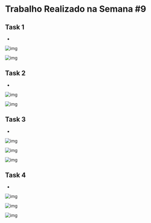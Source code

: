 # Trabalho Realizado na Semana #9

## Task 1  

- 

![img](images/1a.png)

![img](images/1b.png)

## Task 2  

- 

![img](images/2a.png)

![img](images/2b.png)

## Task 3  

- 

![img](images/3a.png)

![img](images/3b.png)

![img](images/3c.png)

## Task 4  

- 

![img](images/4a.png)

![img](images/4b.png)

![img](images/4c.png)
